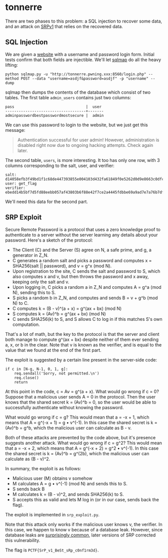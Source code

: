 # tonnerre
There are two phases to this problem: a SQL injection to recover some data, and an attack on [SRPv1](https://en.wikipedia.org/wiki/Secure_Remote_Password_protocol) that relies on the recovered data.

## SQL Injection
We are given a [website](http://tonnerre.pwning.xxx:8560/) with a username and password login form. Initial tests confirm that both fields are injectible. We'll let [sqlmap](sqlmap.org) do all the heavy lifting:

```
python sqlmap.py -u "http://tonnerre.pwning.xxx:8560/login.php" --method POST --data "username=asdjf&password=asdjf" -p "username" --dump
```

sqlmap then dumps the contents of the database which consist of two tables. The first table `admin_users` contains just two columns:

```
pass                                |  user
------------------------------------+-------
adminpasswordbestpasswordmostsecure |  admin
```

We can use this password to login to the website, but we just get this message: 

> Authentication successful for user admin! However, administration is disabled right now due to ongoing hacking attempts. Check again later.

The second table, `users`, is more interesting. It too has only one row, with 3 columns corresponding to the salt, user, and verifier:

```
salt: d14058efb3f49bd1f1c68de447393855e004103d432fa61849f0e5262d0d9e8663c0dfcb877d40ea6de6b78efd064bdd02f6555a90d92a8a5c76b28b9a785fd861348af8a7014f4497a5de5d0d703a24ff9ec9b5c1ff8051e3825a0fc8a433296d31cf0bd5d21b09c8cd7e658f2272744b4d2fb63d4bccff8f921932a2e81813
user: get_flag
verifier: ebedd14b5bf7d5fd88eebb057af43803b6f88e42f7ce2a4445fdbbe69a9ad7e7a76b7df4a4e79cefd61ea0c4f426c0261acf5becb5f79cdf916d684667b6b0940b4ac2f885590648fbf2d107707acb38382a95bea9a89fb943a5c1ef6e6d064084f8225eb323f668e2c3174ab7b1dbfce831507b33e413b56a41528b1c850e59
```
We'll need this data for the second part.

## SRP Exploit
Secure Remote Password is a protocol that uses a zero knowledge proof to authenticate to a server without the server learning any details about your password. Here's a sketch of the protocol:

* The Client (C) and the Server (S) agree on N, a safe prime, and g, a generator in Z_N.
* C generates a random salt and picks a password and computes x = SHA256(salt || password), and v = g^x (mod N).
* Upon registration to the site, C sends the salt and password to S, which also computes x and v, but then throws the password and x away, keeping only the salt and v.
* Upon logging in, C picks a random a in Z_N and computes A = g^a (mod N), sending this to S.
* S picks a random b in Z_N, and computes and sends B = v + g^b (mod N) to C.
* C computes k = (B - v)^(a + x) = g^(ax + bx) (mod N)
* S computes k = (Av)^b = g^(ax + bx) (mod N)
* C sends SHA256(k) to S, and S allows C to log in if this matches S's own computation.

That's a lot of math, but the key to the protocol is that the server and client both manage to compute g^(ax + bx) despite neither of them ever sending a, x, or b in the clear. Note that v is known as the verifier, and is equal to the value that we found at the end of the first part.

The exploit is suggested by a certain line present in the server-side code:

```
if c in [N-g, N-1, 0, 1, g]:
	req.sendall('Sorry, not permitted.\n')
	req.close()
	return
```

At this point in the code, c = Av = g^(a + x). What would go wrong if c = 0? Suppose that a malicious user sends A = 0 in the protocol. Then the user knows that the shared secret k = (Av)^b = 0, so the user would be able to successfully authenticate without knowing the password.

What would go wrong if c = g? This would mean that a = -x + 1, which means that A = g^(-x + 1) = g • v^(-1). In this case the shared secret is k = (Av)^b = g^b, which the malicious user can calculate as B - v. 

Both of these attacks are prevented by the code above, but it's presence suggests another attack. What would go wrong if c = g^2? This would mean that a = -x + 2, which means that A = g^(-x + 2) = g^2 • v^(-1). In this case the shared secret is k = (Av)^b = g^(2b), which the malicious user can calculate as (B - v)^2.

In summary, the exploit is as follows:

* Malicious user (M) obtains v somehow
* M calculates A = g • v^(-1) (mod N) and sends this to S.
* S sends back B
* M calculates k = (B - v)^2, and sends SHA256(k) to S.
* S accepts this as valid and lets M log in (or in our case, sends back the flag).

The exploit is implemented in `srp_exploit.py`. 

Note that this attack only works if the malicious user knows v, the verifier. In this case, we happen to know v because of a database leak. However, since database leaks are [surprisingly common](http://arstechnica.com/gaming/2012/08/hackers-collect-significant-account-details-from-blizzard-servers/), later versions of SRP corrected this vulnerability.

The flag is `PCTF{SrP_v1_BeSt_sRp_c0nf1rm3d}`.
